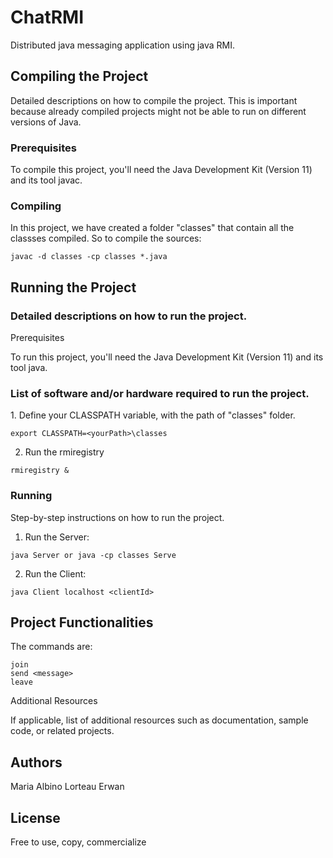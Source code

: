 <h1>ChatRMI</h1>

Distributed java messaging application using java RMI.

<h2> Compiling the Project </h2

Detailed descriptions on how to compile the project. This is important because already compiled projects might not be able to run on different versions of Java.

<h3> Prerequisites </h3> 

To compile this project, you'll need the Java Development Kit (Version 11) and its tool javac. 

<h3> Compiling </h3> 

In this project, we have created a folder "classes" that contain all the classses compiled. So to compile the sources: 
```
javac -d classes -cp classes *.java
```

<h2>Running the Project</h2>

<h3>Detailed descriptions on how to run the project.</h3>
Prerequisites

To run this project, you'll need the Java Development Kit (Version 11) and its tool java.

<h3> List of software and/or hardware required to run the project. </h3>
1. Define your CLASSPATH variable, with the path of "classes" folder.


```
export CLASSPATH=<yourPath>\classes
```

2. Run the rmiregistry 
```
rmiregistry &
``` 
<h3>Running</h3>


Step-by-step instructions on how to run the project.
1. Run the Server:
```
java Server or java -cp classes Serve
```
2. Run the Client: 
```
java Client localhost <clientId>
```
<h2> Project Functionalities </h2
  In this project, clients can join and leave the chatgroup and send messages.
  
  >The commands are:
  
  ```
  join
  send <message>
  leave
  ```
  
  
Additional Resources

If applicable, list of additional resources such as documentation, sample code, or related projects.

<h2>Authors</h2>

Maria Albino
Lorteau Erwan

<h2>License</h2> 
Free to use, copy, commercialize
